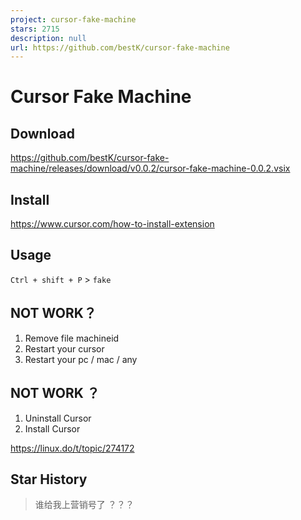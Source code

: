 ```yaml
---
project: cursor-fake-machine
stars: 2715
description: null
url: https://github.com/bestK/cursor-fake-machine
---
```


Cursor Fake Machine
===================

Download
--------

https://github.com/bestK/cursor-fake-machine/releases/download/v0.0.2/cursor-fake-machine-0.0.2.vsix

Install
-------

https://www.cursor.com/how-to-install-extension

Usage
-----

`Ctrl + shift + P` > `fake`

NOT WORK？
---------

1.  Remove file machineid
2.  Restart your cursor
3.  Restart your pc / mac / any

NOT WORK ？
----------

1.  Uninstall Cursor
2.  Install Cursor

https://linux.do/t/topic/274172

Star History
------------

> 谁给我上营销号了 ？？？
